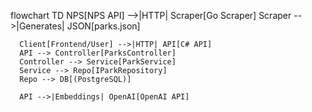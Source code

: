 flowchart TD
NPS[NPS API] -->|HTTP| Scraper[Go Scraper]
Scraper -->|Generates| JSON[parks.json]

      Client[Frontend/User] -->|HTTP| API[C# API]
      API --> Controller[ParksController]
      Controller --> Service[ParkService]
      Service --> Repo[IParkRepository]
      Repo --> DB[(PostgreSQL)]

      API -->|Embeddings| OpenAI[OpenAI API]
